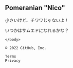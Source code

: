 <html lang="ja">
    <head>
        <meta charset="UTF-8">
        <title>Welcome to Pomeranian World</title>
    </head>
    <body>

<h2>Pomeranian "Nico"</h2>



小さいけど、チワワじゃないよ！



いつかはサムエドになれるかな？

    </body>
</html>

    © 2022 GitHub, Inc.

    Terms
    Privacy
